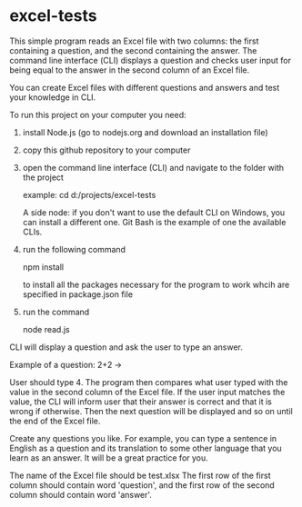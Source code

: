 # excel-tests

This simple program reads an Excel file with two columns: the first containing a question, and the second containing the answer. The command line interface (СLI) displays a question and checks user input for being equal to the answer in the second column of an Excel file.

You can create Excel files with different questions and answers and test your knowledge in CLI.

To run this project on your computer you need:

1. install Node.js (go to nodejs.org and download an installation file)
2. copy this github repository to your computer
3. open the command line interface (CLI) and navigate to the folder with the project

   example: cd d:/projects/excel-tests

   A side node: if you don't want to use the default CLI on Windows, you can install a different one. Git Bash is the example of one the available CLIs.

4. run the following command

   npm install

   to install all the packages necessary for the program to work whcih are specified in package.json file

5. run the command

   node read.js

CLI will display a question and ask the user to type an answer.

Example of a question:
2+2 ->

User should type 4. The program then compares what user typed with the value in the second column of the Excel file. If the user input matches the value, the CLI will inform user that their answer is correct and that it is wrong if otherwise. Then the next question will be displayed and so on until the end of the Excel file.

Create any questions you like. For example, you can type a sentence in English as a question and its translation to some other language that you learn as an answer. It will be a great practice for you.

The name of the Excel file should be test.xlsx
The first row of the first column should contain word 'question', and the first row of the second column should contain word 'answer'.

